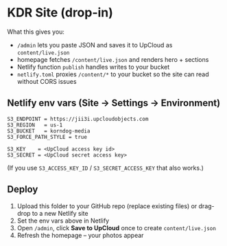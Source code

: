 # KDR Site (drop-in)

What this gives you:
- `/admin` lets you paste JSON and saves it to UpCloud as `content/live.json`
- homepage fetches `/content/live.json` and renders hero + sections
- Netlify function `publish` handles writes to your bucket
- `netlify.toml` proxies `/content/*` to your bucket so the site can read without CORS issues

## Netlify env vars (Site → Settings → Environment)
```
S3_ENDPOINT = https://jii3i.upcloudobjects.com
S3_REGION   = us-1
S3_BUCKET   = korndog-media
S3_FORCE_PATH_STYLE = true

S3_KEY    = <UpCloud access key id>
S3_SECRET = <UpCloud secret access key>
```
(If you use `S3_ACCESS_KEY_ID` / `S3_SECRET_ACCESS_KEY` that also works.)

## Deploy
1. Upload this folder to your GitHub repo (replace existing files) or drag-drop to a new Netlify site
2. Set the env vars above in Netlify
3. Open `/admin`, click **Save to UpCloud** once to create `content/live.json`
4. Refresh the homepage – your photos appear
